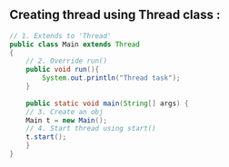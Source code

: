 ## Creating thread using Thread class :
 
```java
// 1. Extends to 'Thread'
public class Main extends Thread
{
    // 2. Override run()
    public void run(){
        System.out.println("Thread task");
    }
    
    public static void main(String[] args) {
	// 3. Create an obj
	Main t = new Main();
	// 4. Start thread using start()
	t.start();
    }
}
```
